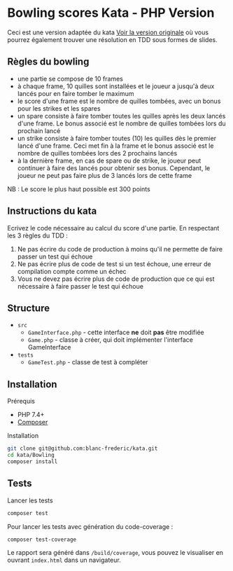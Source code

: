 Bowling scores Kata - PHP Version
=================================

Ceci est une version adaptée du kata [Voir la version originale](http://butunclebob.com/ArticleS.UncleBob.TheBowlingGameKata) où vous pourrez également trouver une résolution en TDD sous formes de slides.

Règles du bowling
-----------------

- une partie se compose de 10 frames
- à chaque frame, 10 quilles sont installées et le joueur a jusqu'à deux lancés pour en faire tomber le maximum
- le score d'une frame est le nombre de quilles tombées, avec un bonus pour les strikes et les spares
- un spare consiste à faire tomber toutes les quilles après les deux lancés d'une frame. Le bonus associé est le nombre de quilles tombées lors du prochain lancé
- un strike consiste à faire tomber toutes (10) les quilles dès le premier lancé d'une frame. Ceci met fin à la frame et le bonus associé est le nombre de quilles tombées lors des 2 prochains lancés
- à la dernière frame, en cas de spare ou de strike, le joueur peut continuer à faire des lancés pour obtenir ses bonus. Cependant, le joueur ne peut pas faire plus de 3 lancés lors de cette frame

NB : Le score le plus haut possible est 300 points

Instructions du kata
--------------------

Ecrivez le code nécessaire au calcul du score d'une partie. En respectant les 3 règles du TDD :

1. Ne pas écrire du code de production à moins qu'il ne permette de faire passer un test qui échoue
2. Ne pas écrire plus de code de test si un test échoue, une erreur de compilation compte comme un échec
3. Vous ne devez pas écrire plus de code de production que ce qui est nécessaire à faire passer le test qui échoue

Structure
---------

- `src`
  - `GameInterface.php` - cette interface **ne** doit **pas** être modifiée
  - `Game.php` - classe à créer, qui doit implémenter l'interface GameInterface
- `tests`
  - `GameTest.php` - classe de test à compléter

Installation
------------

Prérequis

- PHP 7.4+
- [Composer](https://getcomposer.org)

Installation

```bash
git clone git@github.com:blanc-frederic/kata.git
cd kata/Bowling
composer install
```

Tests
-----

Lancer les tests

```bash
composer test
```

Pour lancer les tests avec génération du code-coverage :

```bash
composer test-coverage
```

Le rapport sera généré dans `/build/coverage`, vous pouvez le visualiser en ouvrant `index.html` dans un navigateur.
